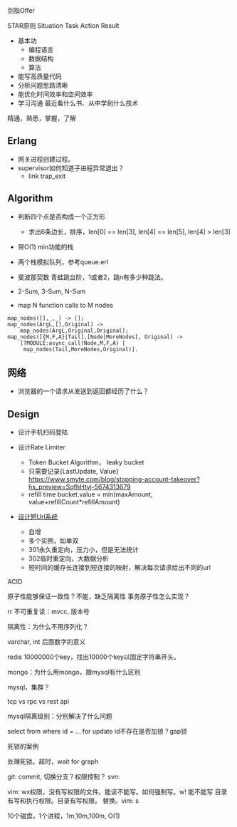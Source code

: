 
剑指Offer

STAR原则
    Situation
    Task
    Action
    Result

* 基本功
    - 编程语言
    - 数据结构
    - 算法
* 能写高质量代码
* 分析问题思路清晰
* 能优化时间效率和空间效率
* 学习沟通
    最近看什么书、从中学到什么技术

精通，熟悉，掌握，了解

## Erlang

* 网关进程创建过程。
* supervisor如何知道子进程异常退出？
    - link trap_exit

## Algorithm

* 判断四个点是否构成一个正方形
    - 求出6条边长，排序，len[0] == len[3], len[4] == len[5], len[4] > len[3]

* 带O(1) min功能的栈
* 两个栈模拟队列，参考queue.erl
* 斐波那契数
    青蛙跳台阶，1或者2，跳n有多少种跳法。
* 2-Sum, 3-Sum, N-Sum
* map N function calls to M nodes
```
map_nodes([],_,_) -> [];
map_nodes(ArgL,[],Original) ->
    map_nodes(ArgL,Original,Original);
map_nodes([{M,F,A}|Tail],[Node|MoreNodes], Original) ->
    [?MODULE:async_call(Node,M,F,A) |
     map_nodes(Tail,MoreNodes,Original)].
```

## 网络

* 浏览器的一个请求从发送到返回都经历了什么？


## Design

* 设计手机扫码登陆

* 设计Rate Limiter
    - Token Bucket Algorithm， leaky bucket
    - 只需要记录{LastUpdate, Value} https://www.smyte.com/blog/stopping-account-takeover?hs_preview=SqfhHtvj-5674313679
    - refill time
    bucket.value = min(maxAmount, value+refillCount*refillAmount)

* [设计短Url系统](https://www.zhihu.com/question/29270034)
    - 自增
    - 多个实例，如单双
    - 301永久重定向，压力小，但是无法统计
    - 302临时重定向，大数据分析
    - 短时间的缓存长连接到短连接的映射，解决每次请求给出不同的url





ACID

原子性能够保证一致性？不能，缺乏隔离性
事务原子性怎么实现？

rr 不可重复读：mvcc, 版本号


隔离性：为什么不用序列化？

varchar, int 后面数字的意义

redis 10000000个key，找出10000个key以固定字符串开头。

mongo：为什么用mongo，跟mysql有什么区别

mysql，集群？

tcp vs rpc vs rest api

mysql隔离级别：分别解决了什么问题

select  from where id = ... for update
id不存在是否加锁？gap锁

死锁的案例

处理死锁。超时，wait for graph


git: commit, 切换分支？权限控制？
svn:

vim: wx权限，没有写权限的文件。能读不能写。如何强制写。w! 能不能写 目录有写和执行权限。目录有写权限。
替换。vim: s

10个磁盘，1个进程，1m,10m,100m, O(1)
